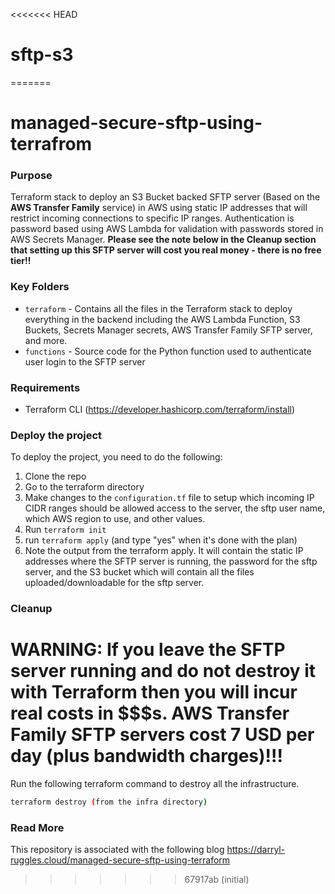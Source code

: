 <<<<<<< HEAD
# sftp-s3
=======
# managed-secure-sftp-using-terrafrom

### Purpose
Terraform stack to deploy an S3 Bucket backed SFTP server (Based on the **AWS Transfer Family** service) in AWS using static IP addresses that will restrict incoming connections to specific IP ranges. Authentication is password based using AWS Lambda for validation with passwords stored in AWS Secrets Manager. **Please see the note below in the Cleanup section that setting up this SFTP server will cost you real money - there is no free tier!!**

### Key Folders

- `terraform` - Contains all the files in the Terraform stack to deploy everything in the backend including the AWS Lambda Function, S3 Buckets, Secrets Manager secrets, AWS Transfer Family SFTP server, and more.
- `functions` - Source code for the Python function used to authenticate user login to the SFTP server

### Requirements

-   Terraform CLI (https://developer.hashicorp.com/terraform/install)

### Deploy the project

To deploy the project, you need to do the following:

1. Clone the repo
2. Go to the terraform directory
3. Make changes to the `configuration.tf` file to setup which incoming IP CIDR ranges should be allowed access to the server, the sftp user name, which AWS region to use, and other values.
4. Run `terraform init`
5. run `terraform apply` (and type "yes" when it's done with the plan)
6. Note the output from the terraform apply. It will contain the static IP addresses where the SFTP server is running, the password for the sftp server, and the S3 bucket which will contain all the files uploaded/downloadable for the sftp server.

### Cleanup

# **WARNING: If you leave the SFTP server running and do not destroy it with Terraform then you will incur real costs in $$$s. AWS Transfer Family SFTP servers cost 7 USD per day (plus bandwidth charges)!!!**


Run the following terraform command to destroy all the infrastructure.

```bash
terraform destroy (from the infra directory)
```

### Read More

This repository is associated with the following blog https://darryl-ruggles.cloud/managed-secure-sftp-using-terraform

>>>>>>> 67917ab (initial)
